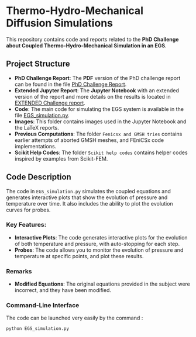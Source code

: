 # Thermo-Hydro-Mechanical Diffusion Simulations

This repository contains code and reports related to the **PhD Challenge about Coupled Thermo-Hydro-Mechanical Simulation in an EGS**.

## Project Structure

- **PhD Challenge Report**: The **PDF** version of the PhD challenge report can be found in the file [PhD Challenge Report](PhD_Challenge_report.pdf).
- **Extended Jupyter Report**: The **Jupyter Notebook** with an extended version of the report and more details on the results is located in [EXTENDED Challenge report](EXTENDED_Challenge_report.ipynb).
- **Code**: The main code for simulating the EGS system is available in the file [EGS_simulation.py](EGS_simulation.py).
- **Images**: This folder contains images used in the Jupyter Notebook and the LaTeX reports.
- **Previous Computations**: The folder `Fenicsx and GMSH tries` contains earlier attempts of aborted GMSH meshes, and FEniCSx code implementations.
- **Scikit Help Codes**: The folder `Scikit help codes` contains helper codes inspired by examples from Scikit-FEM.

## Code Description

The code in `EGS_simulation.py` simulates the coupled equations and generates interactive plots that show the evolution of pressure and temperature over time. It also includes the ability to plot the evolution curves for probes.

### Key Features:

- **Interactive Plots**: The code generates interactive plots for the evolution of both temperature and pressure, with auto-stopping for each step.
- **Probes**: The code allows you to monitor the evolution of pressure and temperature at specific points, and plot these results.

### Remarks

- **Modified Equations**: The original equations provided in the subject were incorrect, and they have been modified.


### Command-Line Interface

The code can be launched very easily by the command :

```bash
python EGS_simulation.py
```
